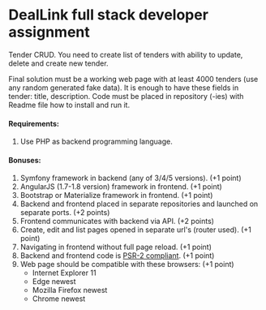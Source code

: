 # DealLink full stack developer assignment

Tender CRUD. You need to create list of tenders with ability to update, delete and create new tender.

Final solution must be a working web page with at least 4000 tenders (use any random generated fake data). It is enough to have these fields in tender: title, description. Code must be placed in repository (-ies) with Readme file how to install and run it.

#### Requirements:
1. Use PHP as backend programming language.

#### Bonuses:
1. Symfony framework in backend (any of 3/4/5 versions). (+1 point)
1. AngularJS (1.7-1.8 version) framework in frontend. (+1 point)
1. Bootstrap or Materialize framework in frontend. (+1 point)
1. Backend and frontend placed in separate repositories and launched on separate ports. (+2 points)
1. Frontend communicates with backend via API. (+2 points)
1. Create, edit and list pages opened in separate url's (router used). (+1 point)
1. Navigating in frontend without full page reload. (+1 point)
1. Backend and frontend code is [PSR-2 compliant](https://www.php-fig.org/psr/psr-2/). (+1 point)
1. Web page should be compatible with these browsers: (+1 point)
    * Internet Explorer 11
    * Edge newest
    * Mozilla Firefox newest
    * Chrome newest
